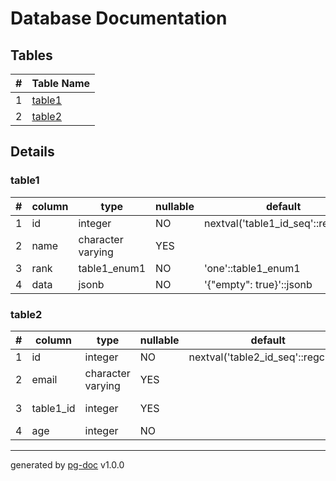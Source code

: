 # Database Documentation
## Tables 
|# |Table Name|
|--:|----------|
|1| [table1](#table1) |
|2| [table2](#table2) |
## Details 
### table1
|# |column|type|nullable|default|constraints|
|--:|------|----|--------|-------|-----------|
| 1 | id |  integer | NO | nextval('table1_id_seq'::regclass) | **PK** |
| 2 | name |  character varying | YES |  |  |
| 3 | rank |  table1_enum1 | NO | 'one'::table1_enum1 |  |
| 4 | data |  jsonb | NO | '{"empty": true}'::jsonb |  |
### table2
|# |column|type|nullable|default|constraints|
|--:|------|----|--------|-------|-----------|
| 1 | id |  integer | NO | nextval('table2_id_seq'::regclass) | **PK** |
| 2 | email |  character varying | YES |  | **UNIQ** |
| 3 | table1_id |  integer | YES |  | **FK** ([table1.id](#table1)) |
| 4 | age |  integer | NO |  |  |
---
generated by [pg-doc](https://github.com/echetzakis/pg-doc) v1.0.0
